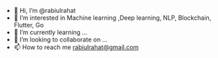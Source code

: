 - 👋 Hi, I’m @rabiulrahat
- 👀 I’m interested in Machine learning ,Deep learning, NLP, Blockchain, Flutter, Go
- 🌱 I’m currently learning ...
- 💞️ I’m looking to collaborate on ...
- 📫 How to reach me rabiulrahat@gmail.com
<!---
rabiulrahat/rabiulrahat is a ✨ special ✨ repository because its `README.md` (this file) appears on your GitHub profile.
You can click the Preview link to take a look at your changes.
--->
